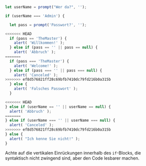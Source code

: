 

```js run demo
let userName = prompt("Wer da?", '');

if (userName === 'Admin') {

  let pass = prompt('Passwort?', '');

<<<<<<< HEAD
  if (pass == 'TheMaster') {
    alert( 'Willkommen!' );
  } else if (pass == '' || pass == null) {
    alert( 'Abbruch' );
=======
  if (pass === 'TheMaster') {
    alert( 'Welcome!' );
  } else if (pass === '' || pass === null) {
    alert( 'Canceled' );
>>>>>>> ef8d576821ff28c69bfb7410dc79fd216b0a315b
  } else {
    alert( 'Falsches Passwort' );
  }

<<<<<<< HEAD
} else if (userName == '' || userName == null) {
  alert( 'Abbruch' );
=======
} else if (userName === '' || userName === null) {
  alert( 'Canceled' );
>>>>>>> ef8d576821ff28c69bfb7410dc79fd216b0a315b
} else {
  alert( "Ich kenne Sie nicht!" );
}
```

Achte auf die vertikalen Einrückungen innerhalb des `if`-Blocks, die syntaktisch nicht zwingend sind, aber den Code lesbarer machen.
